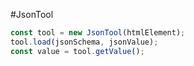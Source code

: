 #JsonTool

```js
const tool = new JsonTool(htmlElement);
tool.load(jsonSchema, jsonValue);
const value = tool.getValue();
```